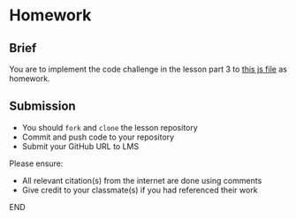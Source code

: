 # Homework

## Brief

You are to implement the code challenge in the lesson part 3 to [this js file](./src/homework/code-challenge.js) as homework.

## Submission

- You should `fork` and `clone` the lesson repository
- Commit and push code to your repository
- Submit your GitHub URL to LMS

Please ensure:

- All relevant citation(s) from the internet are done using comments
- Give credit to your classmate(s) if you had referenced their work

END
